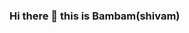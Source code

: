 ### Hi there 👋 this is Bambam(shivam)

<!--
**Shivam-thakur05/Shivam-thakur05** is a ✨ _special_ ✨ repository because its `README.md` (this file) appears on your GitHub profile.

Here are some ideas to get you started:

- 🔭 I’m currently working on data exploration and preparation(R language)
- 🌱 I’m currently learning DevOps Tools
- 👯 I’m looking to collaborate on ...
- 🤔 I’m looking for help with ...
- 💬 Ask me about Data structures and Algorithms
- 📫 How to reach me: You can search me on Linkedin 
- 😄 Pronouns: ...
- ⚡ Fun fact: ...
-->
